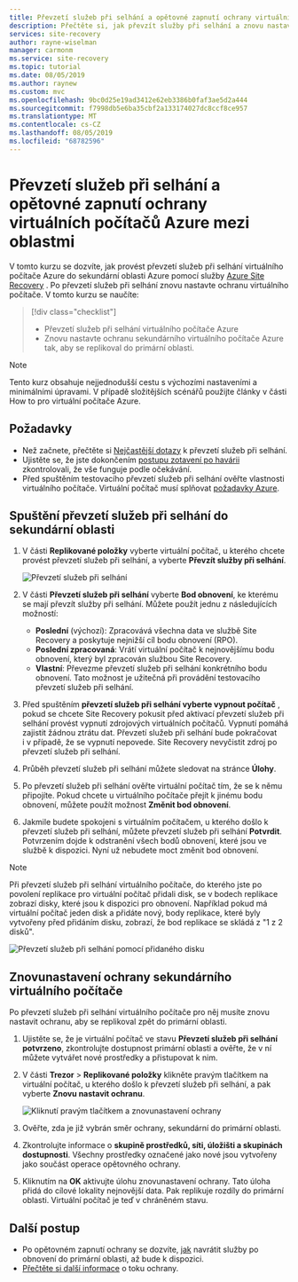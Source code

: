 ```yaml
---
title: Převzetí služeb při selhání a opětovné zapnutí ochrany virtuálních počítačů Azure replikovaných do sekundární oblasti Azure pro zotavení po havárii pomocí služby Azure Site Recovery.
description: Přečtěte si, jak převzít služby při selhání a znovu nastavit ochranu virtuálních počítačů Azure replikovaných do sekundární oblasti Azure pro zotavení po havárii. Služba Azure Site Recovery.
services: site-recovery
author: rayne-wiselman
manager: carmonm
ms.service: site-recovery
ms.topic: tutorial
ms.date: 08/05/2019
ms.author: raynew
ms.custom: mvc
ms.openlocfilehash: 9bc0d25e19ad3412e62eb3386b0faf3ae5d2a444
ms.sourcegitcommit: f7998db5e6ba35cbf2a133174027dc8ccf8ce957
ms.translationtype: MT
ms.contentlocale: cs-CZ
ms.lasthandoff: 08/05/2019
ms.locfileid: "68782596"
---
```

# <a name="fail-over-and-reprotect-azure-vms-between-regions"></a>Převzetí služeb při selhání a opětovné zapnutí ochrany virtuálních počítačů Azure mezi oblastmi

V tomto kurzu se dozvíte, jak provést převzetí služeb při selhání virtuálního počítače Azure do sekundární oblasti Azure pomocí služby [Azure Site Recovery](site-recovery-overview.md) . Po převzetí služeb při selhání znovu nastavte ochranu virtuálního počítače. V tomto kurzu se naučíte:

> [!div class="checklist"]
> * Převzetí služeb při selhání virtuálního počítače Azure
> * Znovu nastavte ochranu sekundárního virtuálního počítače Azure tak, aby se replikoval do primární oblasti.

> [!NOTE]
> Tento kurz obsahuje nejjednodušší cestu s výchozími nastaveními a minimálními úpravami. V případě složitějších scénářů použijte články v části How to pro virtuální počítače Azure.


## <a name="prerequisites"></a>Požadavky

- Než začnete, přečtěte si [Nejčastější dotazy](site-recovery-faq.md#failover) k převzetí služeb při selhání.
- Ujistěte se, že jste dokončením [postupu zotavení po havárii](azure-to-azure-tutorial-dr-drill.md) zkontrolovali, že vše funguje podle očekávání.
- Před spuštěním testovacího převzetí služeb při selhání ověřte vlastnosti virtuálního počítače. Virtuální počítač musí splňovat [požadavky Azure](azure-to-azure-support-matrix.md#replicated-machine-operating-systems).

## <a name="run-a-failover-to-the-secondary-region"></a>Spuštění převzetí služeb při selhání do sekundární oblasti

1. V části **Replikované položky** vyberte virtuální počítač, u kterého chcete provést převzetí služeb při selhání, a vyberte **Převzít služby při selhání**.

   ![Převzetí služeb při selhání](./media/azure-to-azure-tutorial-failover-failback/failover.png)

2. V části **Převzetí služeb při selhání** vyberte **Bod obnovení**, ke kterému se mají převzít služby při selhání. Můžete použít jednu z následujících možností:

   * **Poslední** (výchozí): Zpracovává všechna data ve službě Site Recovery a poskytuje nejnižší cíl bodu obnovení (RPO).
   * **Poslední zpracovaná**: Vrátí virtuální počítač k nejnovějšímu bodu obnovení, který byl zpracován službou Site Recovery.
   * **Vlastní**: Převezme převzetí služeb při selhání konkrétního bodu obnovení. Tato možnost je užitečná při provádění testovacího převzetí služeb při selhání.

3. Před spuštěním **převzetí služeb při selhání vyberte vypnout počítač** , pokud se chcete Site Recovery pokusit před aktivací převzetí služeb při selhání provést vypnutí zdrojových virtuálních počítačů. Vypnutí pomáhá zajistit žádnou ztrátu dat. Převzetí služeb při selhání bude pokračovat i v případě, že se vypnutí nepovede. Site Recovery nevyčistit zdroj po převzetí služeb při selhání.

4. Průběh převzetí služeb při selhání můžete sledovat na stránce **Úlohy**.

5. Po převzetí služeb při selhání ověřte virtuální počítač tím, že se k němu připojíte. Pokud chcete u virtuálního počítače přejít k jinému bodu obnovení, můžete použít možnost **Změnit bod obnovení**.

6. Jakmile budete spokojeni s virtuálním počítačem, u kterého došlo k převzetí služeb při selhání, můžete převzetí služeb při selhání **Potvrdit**.
   Potvrzením dojde k odstranění všech bodů obnovení, které jsou ve službě k dispozici. Nyní už nebudete moct změnit bod obnovení.

> [!NOTE]
> Při převzetí služeb při selhání virtuálního počítače, do kterého jste po povolení replikace pro virtuální počítač přidali disk, se v bodech replikace zobrazí disky, které jsou k dispozici pro obnovení. Například pokud má virtuální počítač jeden disk a přidáte nový, body replikace, které byly vytvořeny před přidáním disku, zobrazí, že bod replikace se skládá z "1 z 2 disků".

![Převzetí služeb při selhání pomocí přidaného disku](./media/azure-to-azure-tutorial-failover-failback/failover-added.png)

## <a name="reprotect-the-secondary-vm"></a>Znovunastavení ochrany sekundárního virtuálního počítače

Po převzetí služeb při selhání virtuálního počítače pro něj musíte znovu nastavit ochranu, aby se replikoval zpět do primární oblasti.

1. Ujistěte se, že je virtuální počítač ve stavu **Převzetí služeb při selhání potvrzeno**, zkontrolujte dostupnost primární oblasti a ověřte, že v ní můžete vytvářet nové prostředky a přistupovat k nim.
2. V části **Trezor** > **Replikované položky** klikněte pravým tlačítkem na virtuální počítač, u kterého došlo k převzetí služeb při selhání, a pak vyberte **Znovu nastavit ochranu**.

   ![Kliknutí pravým tlačítkem a znovunastavení ochrany](./media/azure-to-azure-tutorial-failover-failback/reprotect.png)

2. Ověřte, zda je již vybrán směr ochrany, sekundární do primární oblasti.
3. Zkontrolujte informace o **skupině prostředků, síti, úložišti a skupinách dostupnosti**. Všechny prostředky označené jako nové jsou vytvořeny jako součást operace opětovného ochrany.
4. Kliknutím na **OK** aktivujte úlohu znovunastavení ochrany. Tato úloha přidá do cílové lokality nejnovější data. Pak replikuje rozdíly do primární oblasti. Virtuální počítač je teď v chráněném stavu.

## <a name="next-steps"></a>Další postup
- Po opětovném zapnutí ochrany se dozvíte, [jak](azure-to-azure-tutorial-failback.md) navrátit služby po obnovení do primární oblasti, až bude k dispozici.
- [Přečtěte si další informace](azure-to-azure-how-to-reprotect.md#what-happens-during-reprotection) o toku ochrany.
